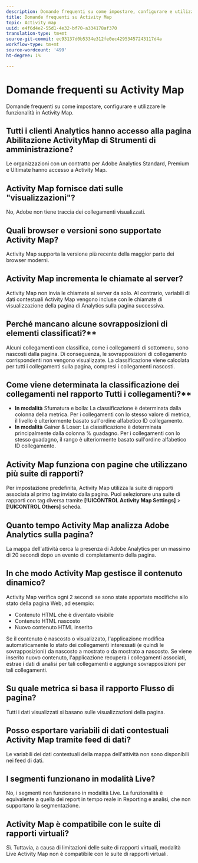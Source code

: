 ```yaml
---
description: Domande frequenti su come impostare, configurare e utilizzare le funzionalità in  Activity Map.
title: Domande frequenti su Activity Map
topic: Activity map
uuid: e4f6d4e2-55d1-4e32-bf70-a334178af370
translation-type: tm+mt
source-git-commit: ec93137d0b5334e312fe0ec42953457243117d4a
workflow-type: tm+mt
source-wordcount: '499'
ht-degree: 1%

---
```



# Domande frequenti su Activity Map

Domande frequenti su come impostare, configurare e utilizzare le funzionalità in  Activity Map.

## Tutti i clienti Analytics hanno accesso alla pagina Abilitazione ActivityMap di Strumenti di amministrazione?

Le organizzazioni con un contratto per  Adobe Analytics Standard, Premium e Ultimate hanno accesso a  Activity Map.

##  Activity Map fornisce dati sulle &quot;visualizzazioni&quot;?

No,  Adobe non tiene traccia dei collegamenti visualizzati.

## Quali browser e versioni sono supportate  Activity Map?

 Activity Map supporta la versione più recente della maggior parte dei browser moderni.

##  Activity Map incrementa le chiamate al server?

 Activity Map non invia le chiamate al server da solo. Al contrario,  variabili di dati contestuali Activity Map vengono incluse con le chiamate di visualizzazione della pagina di Analytics sulla pagina successiva.

## Perché mancano alcune sovrapposizioni di elementi classificati?**

Alcuni collegamenti con classifica, come i collegamenti di sottomenu, sono nascosti dalla pagina. Di conseguenza, le sovrapposizioni di collegamento corrispondenti non vengono visualizzate. La classificazione viene calcolata per tutti i collegamenti sulla pagina, compresi i collegamenti nascosti.

## Come viene determinata la classificazione dei collegamenti nel rapporto Tutti i collegamenti?**

* **In modalità** Sfumatura e bolla: La classificazione è determinata dalla colonna della metrica. Per i collegamenti con lo stesso valore di metrica, il livello è ulteriormente basato sull&#39;ordine alfabetico ID collegamento.
* **In modalità** Gainer &amp; Loser: La classificazione è determinata principalmente dalla colonna % guadagno. Per i collegamenti con lo stesso guadagno, il rango è ulteriormente basato sull&#39;ordine alfabetico ID collegamento.

##  Activity Map funziona con pagine che utilizzano più suite di rapporti?

Per impostazione predefinita,  Activity Map utilizza la suite di rapporti associata al primo tag inviato dalla pagina. Puoi selezionare una suite di rapporti con tag diversa tramite **[!UICONTROL Activity Map Settings]** > **[!UICONTROL Others]** scheda.

## Quanto tempo  Activity Map analizza  Adobe Analytics sulla pagina?

La mappa dell&#39;attività cerca la presenza di  Adobe Analytics per un massimo di 20 secondi dopo un evento di completamento della pagina.

## In che modo  Activity Map gestisce il contenuto dinamico?

 Activity Map verifica ogni 2 secondi se sono state apportate modifiche allo stato della pagina Web, ad esempio:

* Contenuto HTML che è diventato visibile
* Contenuto HTML nascosto
* Nuovo contenuto HTML inserito

Se il contenuto è nascosto o visualizzato, l&#39;applicazione modifica automaticamente lo stato dei collegamenti interessati (e quindi le sovrapposizioni) da nascosto a mostrato o da mostrato a nascosto. Se viene inserito nuovo contenuto, l&#39;applicazione recupera i collegamenti associati, estrae i dati di analisi per tali collegamenti e aggiunge sovrapposizioni per tali collegamenti.

## Su quale metrica si basa il rapporto Flusso di pagina?

Tutti i dati visualizzati si basano sulle visualizzazioni della pagina.

## Posso esportare  variabili di dati contestuali Activity Map tramite feed di dati?

Le variabili dei dati contestuali della mappa dell&#39;attività non sono disponibili nei feed di dati.

## I segmenti funzionano in modalità Live?

No, i segmenti non funzionano in modalità Live. La funzionalità è equivalente a quella dei report in tempo reale in Reporting e analisi, che non supportano la segmentazione.

##  Activity Map è compatibile con le suite di rapporti virtuali?

Sì. Tuttavia, a causa di limitazioni delle suite di rapporti virtuali,  modalità Live Activity Map non è compatibile con le suite di rapporti virtuali.
